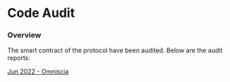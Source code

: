 # Code Audit

### Overview

The smart contract of the protocol have been audited. Below are the audit reports:

[Jun 2022 - Omniscia](https://omniscia.io/reports/bluejay-finance-bond-implementation/)
